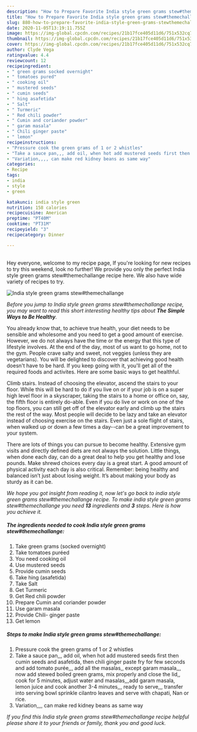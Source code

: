 ```yaml
---
description: "How to Prepare Favorite India style green grams stew#themechallange"
title: "How to Prepare Favorite India style green grams stew#themechallange"
slug: 880-how-to-prepare-favorite-india-style-green-grams-stewthemechallange
date: 2020-11-05T13:19:11.755Z
image: https://img-global.cpcdn.com/recipes/21b17fce405d11d6/751x532cq70/india-style-green-grams-stewthemechallange-recipe-main-photo.jpg
thumbnail: https://img-global.cpcdn.com/recipes/21b17fce405d11d6/751x532cq70/india-style-green-grams-stewthemechallange-recipe-main-photo.jpg
cover: https://img-global.cpcdn.com/recipes/21b17fce405d11d6/751x532cq70/india-style-green-grams-stewthemechallange-recipe-main-photo.jpg
author: Clyde Vega
ratingvalue: 4.4
reviewcount: 12
recipeingredient:
- " green grams socked overnight"
- " tomatoes pured"
- " cooking oil"
- " mustered seeds"
- " cumin seeds"
- " hing asafetida"
- " Salt"
- " Turmeric"
- " Red chili powder"
- " Cumin and coriander powder"
- " garam masala"
- " Chili ginger paste"
- " lemon"
recipeinstructions:
- "Pressure cook the green grams of 1 or 2 whistles"
- "Take a sauce pan,,, add oil, when hot add mustered seeds first then cumin seeds and asafetida, then chili ginger paste fry for few seconds and add tomato purée,,, add all the masalas,, except garam masala,,, now add stewed boiled green grams, mix properly and close the lid,, cook for 5 minutes, adjust water and masalas,,,add garam masala, lemon juice and cook another 3-4 minutes,,, ready to serve,,, transfer into serving bowl sprinkle cilantro leaves and serve with chapati, Nan or rice."
- "Variation,,,, can make red kidney beans as same way"
categories:
- Recipe
tags:
- india
- style
- green

katakunci: india style green 
nutrition: 158 calories
recipecuisine: American
preptime: "PT40M"
cooktime: "PT31M"
recipeyield: "3"
recipecategory: Dinner

---
```

<br>
Hey everyone, welcome to my recipe page, If you're looking for new recipes to try this weekend, look no further! We provide you only the perfect India style green grams stew#themechallange recipe here. We also have wide variety of recipes to try.
<br>


![India style green grams stew#themechallange](https://img-global.cpcdn.com/recipes/21b17fce405d11d6/751x532cq70/india-style-green-grams-stewthemechallange-recipe-main-photo.jpg)

<i>Before you jump to India style green grams stew#themechallange recipe, you may want to read this short interesting healthy tips about <strong>The Simple Ways to Be Healthy</strong>.</i>

You already know that, to achieve true health, your diet needs to be sensible and wholesome and you need to get a good amount of exercise. However, we do not always have the time or the energy that this type of lifestyle involves. At the end of the day, most of us want to go home, not to the gym. People crave salty and sweet, not veggies (unless they are vegetarians). You will be delighted to discover that achieving good health doesn't have to be hard. If you keep going with it, you'll get all of the required foods and activites. Here are some basic ways to get healthful.

Climb stairs. Instead of choosing the elevator, ascend the stairs to your floor. While this will be hard to do if you live on or if your job is on a super high level floor in a skyscraper, taking the stairs to a home or office on, say, the fifth floor is entirely do-able. Even if you do live or work on one of the top floors, you can still get off of the elevator early and climb up the stairs the rest of the way. Most people will decide to be lazy and take an elevator instead of choosing exercise on the stairs. Even just a sole flight of stairs, when walked up or down a few times a day--can be a great improvement to your system. 

There are lots of things you can pursue to become healthy. Extensive gym visits and directly defined diets are not always the solution. Little things, when done each day, can do a great deal to help you get healthy and lose pounds. Make shrewd choices every day is a great start. A good amount of physical activity each day is also critical. Remember: being healthy and balanced isn’t just about losing weight. It’s about making your body as sturdy as it can be. 


<i>We hope you got insight from reading it, now let's go back to india style green grams stew#themechallange recipe. To make india style green grams stew#themechallange you need <strong>13</strong> ingredients and <strong>3</strong> steps. Here is how you achieve it.
</i>

##### The ingredients needed to cook India style green grams stew#themechallange:

1. Take  green grams (socked overnight)
1. Take  tomatoes puréed
1. You need  cooking oil
1. Use  mustered seeds
1. Provide  cumin seeds
1. Take  hing (asafetida)
1. Take  Salt
1. Get  Turmeric
1. Get  Red chili powder
1. Prepare  Cumin and coriander powder
1. Use  garam masala
1. Provide  Chili- ginger paste
1. Get  lemon


##### Steps to make India style green grams stew#themechallange:

1. Pressure cook the green grams of 1 or 2 whistles
1. Take a sauce pan,,, add oil, when hot add mustered seeds first then cumin seeds and asafetida, then chili ginger paste fry for few seconds and add tomato purée,,, add all the masalas,, except garam masala,,, now add stewed boiled green grams, mix properly and close the lid,, cook for 5 minutes, adjust water and masalas,,,add garam masala, lemon juice and cook another 3-4 minutes,,, ready to serve,,, transfer into serving bowl sprinkle cilantro leaves and serve with chapati, Nan or rice.
1. Variation,,,, can make red kidney beans as same way


<i>If you find this India style green grams stew#themechallange recipe helpful please share it to your friends or family, thank you and good luck.</i>
